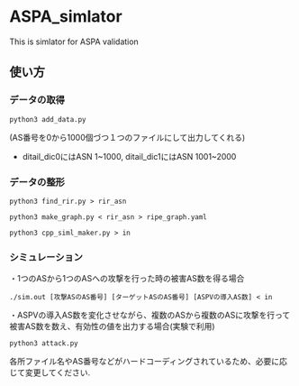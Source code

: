 # ASPA_simlator
This is simlator for ASPA validation

## 使い方
### データの取得

  `python3 add_data.py`
  
  (AS番号を0から1000個づつ１つのファイルにして出力してくれる)
  * ditail_dic0にはASN 1~1000, ditail_dic1にはASN 1001~2000
  
### データの整形

  `python3 find_rir.py > rir_asn`
  
  `python3 make_graph.py < rir_asn > ripe_graph.yaml`
  
  `python3 cpp_siml_maker.py > in`
  
### シミュレーション

・1つのASから1つのASへの攻撃を行った時の被害AS数を得る場合

  `./sim.out [攻撃ASのAS番号] [ターゲットASのAS番号] [ASPVの導入AS数] < in`
  
  
  
・ASPVの導入AS数を変化させながら、複数のASから複数のASに攻撃を行って被害AS数を数え、有効性の値を出力する場合(実験で利用)

  `python3 attack.py`
  
各所ファイル名やAS番号などがハードコーディングされているため、必要に応じて変更してください.
